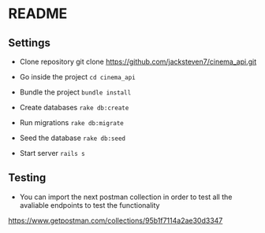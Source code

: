 # README

## Settings

* Clone repository 
  git clone https://github.com/jacksteven7/cinema_api.git

* Go inside the project
`cd cinema_api`

* Bundle the project
`bundle install`

* Create databases
`rake db:create`

* Run migrations
`rake db:migrate`

* Seed the database
`rake db:seed`

* Start server
`rails s`


## Testing 

* You can import the next postman collection in order to test all the avaliable endpoints to test the functionality

https://www.getpostman.com/collections/95b1f7114a2ae30d3347





